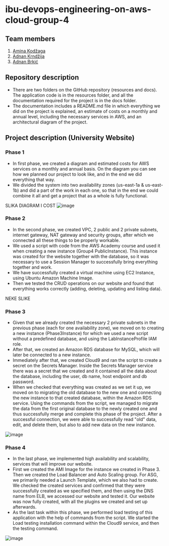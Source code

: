 # ibu-devops-engineering-on-aws-cloud-group-4

## Team members
1. [Amina Kodžaga](https://github.com/aminakodzaga)
2. [Adnan Krndžija](https://github.com/AdnanKrndzijaa)
3. [Adnan Brkić](https://github.com/kojiado)

## Repository description
- There are two folders on the GitHub repository (resources and docs). The application code is in the resources folder, and all the documentation required for the project is in the docs folder.
- The documentation includes a README.md file in which everything we did on the project is explained, an estimate of costs on a monthly and annual level, including the necessary services in AWS, and an architectural diagram of the project.

## Project description (University Website)
### Phase 1
- In first phase, we created a diagram and estimated costs for AWS services on a monthly and annual basis. On the diagram you can see how we planned our project to look like, and in the end we did everything that way. 
- We divided the system into two availability zones (us-east-1a & us-east-1b) and did a part of the work in each one, so that in the end we could combine it all and get a project that as a whole is fully functional.

SLIKA DIAGRAM I COST
![image](https://github.com/AdnanKrndzijaa/ibu-devops-engineering-on-aws-cloud-group-4/assets/92021913/4c50fbd4-a856-4dc6-8441-63985a1c27cd)


### Phase 2
- In the second phase, we created VPC, 2 public and 2 private subnets, internet gateway, NAT gateway and security groups, after which we connected all these things to be properly workable. 
- We used a script with code from the AWS Academy course and used it when creating a new instance (Group4 PublicInstance). This instance was created for the website together with the database, so it was necessary to use a Session Manager to successfully bring everything together and work.
- We have successfully created a virtual machine using EC2 Instance, using Ubuntu Amazon Machine Image.
- Then we tested the CRUD operations on our website and found that everything works correctly (adding, deleting, updating and listing data).

NEKE SLIKE

### Phase 3
- Given that we already created the necessary 2 private subnets in the previous phase (each for one availability zone), we moved on to creating a new instance (Phase3Instance) for which we used a new script without a predefined database, and using the LabInstanceProfile IAM role. 
- After that, we created an Amazon RDS database for MySQL, which will later be connected to a new instance. 
- Immediately after that, we created Cloud9 and ran the script to create a secret on the Secrets Manager. Inside the Secrets Manager service there was a secret that we created and it contained all the data about the database, including the user, db name, host endpoint and db password.
- When we checked that everything was created as we set it up, we moved on to migrating the old database to the new one and connecting the new instance to that created database, within the Amazon RDS service. Using the commands from the script, we managed to migrate the data from the first original database to the newly created one and thus successfully merge and complete this phase of the project. After a successful connection, we were able to successfully read "old" data, edit, and  delete them, but also to add new data on the new instance.

![image](https://github.com/AdnanKrndzijaa/ibu-devops-engineering-on-aws-cloud-group-4/assets/92021913/de9df513-2415-4b76-ada5-0f63f8ef6a03)

### Phase 4
- In the last phase, we implemented high availability and scalability, services that will improve our website. 
- First we created the AMI Image for the instance we created in Phase 3. Then we created the Load Balancer and Auto Scaling group. For ASG, we primarily needed a Launch Template, which we also had to create. We checked the created services and confirmed that they were successfully created as we specified them, and then using the DNS name from ELB, we accessed our website and tested it. Our website was now fully created, with all the plugins we created and set up afterwards.
- As the last task within this phase, we performed load testing of this application with the help of commands from the script. We started the Load testing installation command within the Cloud9 service, and then the testing command.

![image](https://github.com/AdnanKrndzijaa/ibu-devops-engineering-on-aws-cloud-group-4/assets/92021913/36d898df-aad4-4d7d-afd4-5897ef5897f9)
